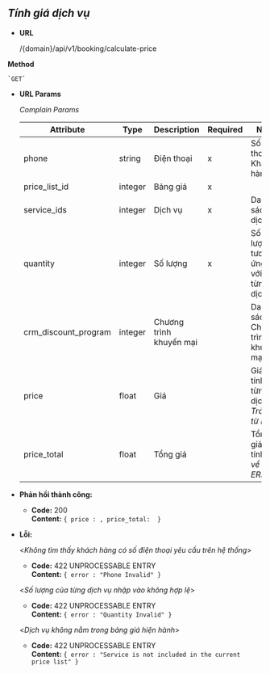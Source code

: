 ***Tính giá dịch vụ***
----
* **URL**

    /{domain}/api/v1/booking/calculate-price
    
 **Method**

    `GET`
* **URL Params**
  
  *Complain Params*
  
  | Attribute| Type  | Description  |  Required | Note |
  |---|---|---|---|---|
  | phone| string  | Điện thoại | x  | Số điện thoại Khách hàng |
  | price_list_id| integer  | Bảng giá | x  | |
  | service_ids | integer  | Dịch vụ | x  | Danh sách dịch vụ |
  | quantity | integer  | Số lượng | x  | Số lượng tương ứng đối với từng dịch vụ |
  | crm_discount_program| integer  | Chương trình khuyến mại |  | Danh sách Chương trình khuyến mại |
  | price| float  | Giá |  | Giá tạm tính từng dịch vụ _Trả về từ ERP_|
  | price_total| float  | Tổng giá |  | Tổng giá tạm tính _Trả về từ ERP_|

* **Phản hồi thành công:**

  * **Code:** 200 <br />
    **Content:** `{ price : ,
    price_total: 
    }`
 
* **Lỗi:**
    
  <_Không tìm thấy khách hàng có số điện thoại yêu cầu trên hệ thống_>

  * **Code:** 422 UNPROCESSABLE ENTRY <br />
    **Content:** `{ error : "Phone Invalid" }`
  
  <_Số lượng của từng dịch vụ nhập vào không hợp lệ_>

  * **Code:** 422 UNPROCESSABLE ENTRY <br />
    **Content:** `{ error : "Quantity Invalid" }`

  <_Dịch vụ không nằm trong bảng giá hiện hành_>

  * **Code:** 422 UNPROCESSABLE ENTRY <br />
    **Content:** `{ error : "Service is not included in the current price list" }`

